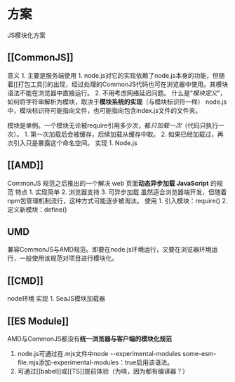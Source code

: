 # 方案
JS模块化方案
## [[CommonJS]] 
意义
	1. 主要是服务端使用
		1. node.js对它的实现依赖了node.js本身的功能，但随着[[打包工具]]的出现，经过处理的CommonJS代码也可在浏览器中使用。其模块语法不能在浏览器中直接运行。
		2. 不用考虑网络延迟问题。
什么是“*模块定义*”，如何将字符串解析为模块，取决于**模块系统的实现**（与模块标识符一样）
	node.js中，模块标识符可能指向文件，也可能指向包含index.js文件的文件夹。

模块是单例。一个模块无论被require引用多少次，都*只加载一次*（代码只执行一次）。
	1. 第一次加载后会被缓存，后续加载从缓存中取。
	2. 如果已经加载过，再次引入只是暴露这个命名空间。
实现
	1. Node.js
## [[AMD]] 
CommonJS 规范之后推出的一个解决 web 页面**动态异步加载 JavaScript** 的规范
特点
	1. 实现简单
	2. 浏览器支持
	3. 可异步加载
虽然适合浏览器端开发，但随着npm包管理机制流行，这种方式可能逐步被淘汰。
使用
	1. 引入模块：require()
	2. 定义新模块：define()
## UMD
兼容CommonJS与AMD规范。即要在node.js环境运行，又要在浏览器环境运行，一般使用该规范对项目进行模块化。
## [[CMD]] 
node环境
实现
	1. SeaJS模块加载器
## [[ES Module]] 
AMD与CommonJS都没有**统一浏览器与客户端的模块化规范**
1. node.js可通过在.mjs文件中node --experimental-modules some-esm-file.mjs添加-experimental-modules：true启用该语法。
2. 可通过[[babel]]或[[TS]]提前体验（为啥，因为都有编译器？）

